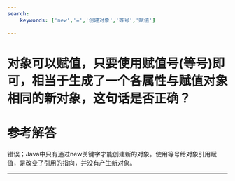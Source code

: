 ```yaml
---
search:
    keywords: ['new','=','创建对象','等号','赋值']

---
```



# 对象可以赋值，只要使用赋值号\(等号\)即可，相当于生成了一个各属性与赋值对象相同的新对象，这句话是否正确？

# 参考解答

错误；Java中只有通过new关键字才能创建新的对象。使用等号给对象引用赋值，是改变了引用的指向，并没有产生新对象。

---

